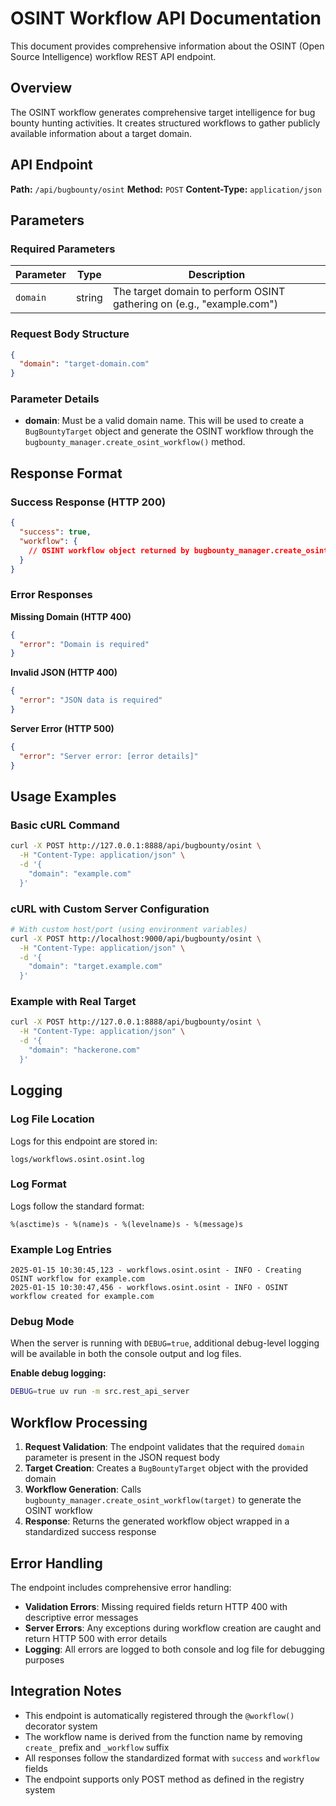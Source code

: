 # OSINT Workflow API Documentation

This document provides comprehensive information about the OSINT (Open Source Intelligence) workflow REST API endpoint.

## Overview

The OSINT workflow generates comprehensive target intelligence for bug bounty hunting activities. It creates structured workflows to gather publicly available information about a target domain.

## API Endpoint

**Path:** `/api/bugbounty/osint`
**Method:** `POST`
**Content-Type:** `application/json`

## Parameters

### Required Parameters

| Parameter | Type | Description |
|-----------|------|-------------|
| `domain` | string | The target domain to perform OSINT gathering on (e.g., "example.com") |

### Request Body Structure

```json
{
  "domain": "target-domain.com"
}
```

### Parameter Details

- **domain**: Must be a valid domain name. This will be used to create a `BugBountyTarget` object and generate the OSINT workflow through the `bugbounty_manager.create_osint_workflow()` method.

## Response Format

### Success Response (HTTP 200)

```json
{
  "success": true,
  "workflow": {
    // OSINT workflow object returned by bugbounty_manager.create_osint_workflow()
  }
}
```

### Error Responses

**Missing Domain (HTTP 400)**
```json
{
  "error": "Domain is required"
}
```

**Invalid JSON (HTTP 400)**
```json
{
  "error": "JSON data is required"
}
```

**Server Error (HTTP 500)**
```json
{
  "error": "Server error: [error details]"
}
```

## Usage Examples

### Basic cURL Command

```bash
curl -X POST http://127.0.0.1:8888/api/bugbounty/osint \
  -H "Content-Type: application/json" \
  -d '{
    "domain": "example.com"
  }'
```

### cURL with Custom Server Configuration

```bash
# With custom host/port (using environment variables)
curl -X POST http://localhost:9000/api/bugbounty/osint \
  -H "Content-Type: application/json" \
  -d '{
    "domain": "target.example.com"
  }'
```

### Example with Real Target

```bash
curl -X POST http://127.0.0.1:8888/api/bugbounty/osint \
  -H "Content-Type: application/json" \
  -d '{
    "domain": "hackerone.com"
  }'
```

## Logging

### Log File Location

Logs for this endpoint are stored in:
```
logs/workflows.osint.osint.log
```

### Log Format

Logs follow the standard format:
```
%(asctime)s - %(name)s - %(levelname)s - %(message)s
```

### Example Log Entries

```
2025-01-15 10:30:45,123 - workflows.osint.osint - INFO - Creating OSINT workflow for example.com
2025-01-15 10:30:47,456 - workflows.osint.osint - INFO - OSINT workflow created for example.com
```

### Debug Mode

When the server is running with `DEBUG=true`, additional debug-level logging will be available in both the console output and log files.

**Enable debug logging:**
```bash
DEBUG=true uv run -m src.rest_api_server
```

## Workflow Processing

1. **Request Validation**: The endpoint validates that the required `domain` parameter is present in the JSON request body
2. **Target Creation**: Creates a `BugBountyTarget` object with the provided domain
3. **Workflow Generation**: Calls `bugbounty_manager.create_osint_workflow(target)` to generate the OSINT workflow
4. **Response**: Returns the generated workflow object wrapped in a standardized success response

## Error Handling

The endpoint includes comprehensive error handling:

- **Validation Errors**: Missing required fields return HTTP 400 with descriptive error messages
- **Server Errors**: Any exceptions during workflow creation are caught and return HTTP 500 with error details
- **Logging**: All errors are logged to both console and log file for debugging purposes

## Integration Notes

- This endpoint is automatically registered through the `@workflow()` decorator system
- The workflow name is derived from the function name by removing `create_` prefix and `_workflow` suffix
- All responses follow the standardized format with `success` and `workflow` fields
- The endpoint supports only POST method as defined in the registry system
